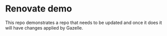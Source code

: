 # Renovate demo

This repo demonstrates a repo that needs to be updated and once it does it will
have changes applied by Gazelle.
